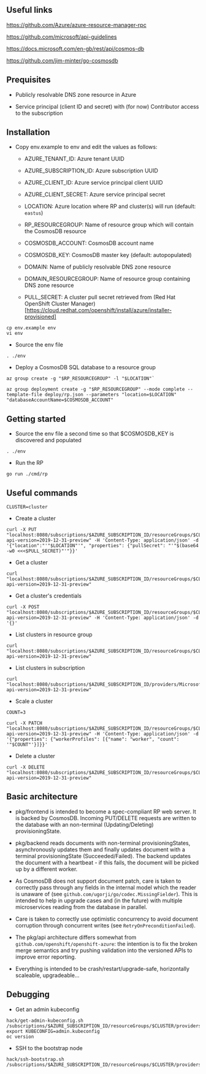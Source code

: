 ## Useful links

https://github.com/Azure/azure-resource-manager-rpc

https://github.com/microsoft/api-guidelines

https://docs.microsoft.com/en-gb/rest/api/cosmos-db

https://github.com/jim-minter/go-cosmosdb

## Prequisites

* Publicly resolvable DNS zone resource in Azure

* Service principal (client ID and secret) with (for now) Contributor access to
  the subscription

## Installation

* Copy env.example to env and edit the values as follows:

  * AZURE_TENANT_ID:       Azure tenant UUID
  * AZURE_SUBSCRIPTION_ID: Azure subscription UUID
  * AZURE_CLIENT_ID:       Azure service principal client UUID
  * AZURE_CLIENT_SECRET:   Azure service principal secret

  * LOCATION:              Azure location where RP and cluster(s) will run (default: `eastus`)

  * RP_RESOURCEGROUP:      Name of resource group which will contain the CosmosDB resource
  * COSMOSDB_ACCOUNT:      CosmosDB account name
  * COSMOSDB_KEY:          CosmosDB master key (default: autopopulated)

  * DOMAIN:                Name of publicly resolvable DNS zone resource
  * DOMAIN_RESOURCEGROUP:  Name of resource group containing DNS zone resource

  * PULL_SECRET:           A cluster pull secret retrieved from (Red Hat OpenShift Cluster Manager)[https://cloud.redhat.com/openshift/install/azure/installer-provisioned]

```
cp env.example env
vi env
```

* Source the env file

```
. ./env
```

* Deploy a CosmosDB SQL database to a resource group

```
az group create -g "$RP_RESOURCEGROUP" -l "$LOCATION"`

az group deployment create -g "$RP_RESOURCEGROUP" --mode complete --template-file deploy/rp.json --parameters "location=$LOCATION" "databaseAccountName=$COSMOSDB_ACCOUNT"
```

## Getting started

* Source the env file a second time so that $COSMOSDB_KEY is discovered and
  populated

```
. ./env
```

* Run the RP

```
go run ./cmd/rp
```

## Useful commands

```
CLUSTER=cluster
```

* Create a cluster

```
curl -X PUT "localhost:8080/subscriptions/$AZURE_SUBSCRIPTION_ID/resourceGroups/$CLUSTER/providers/Microsoft.RedHatOpenShift/OpenShiftClusters/$CLUSTER?api-version=2019-12-31-preview" -H 'Content-Type: application/json' -d '{"location":"'"$LOCATION"'", "properties": {"pullSecret": "'"$(base64 -w0 <<<$PULL_SECRET)"'"}}'
```

* Get a cluster

```
curl "localhost:8080/subscriptions/$AZURE_SUBSCRIPTION_ID/resourceGroups/$CLUSTER/providers/Microsoft.RedHatOpenShift/OpenShiftClusters/$CLUSTER?api-version=2019-12-31-preview"
```

* Get a cluster's credentials

```
curl -X POST "localhost:8080/subscriptions/$AZURE_SUBSCRIPTION_ID/resourceGroups/$CLUSTER/providers/Microsoft.RedHatOpenShift/OpenShiftClusters/$CLUSTER/credentials?api-version=2019-12-31-preview" -H 'Content-Type: application/json' -d '{}'
```

* List clusters in resource group

```
curl "localhost:8080/subscriptions/$AZURE_SUBSCRIPTION_ID/resourceGroups/$CLUSTER/providers/Microsoft.RedHatOpenShift/OpenShiftClusters?api-version=2019-12-31-preview"
```

* List clusters in subscription

```
curl "localhost:8080/subscriptions/$AZURE_SUBSCRIPTION_ID/providers/Microsoft.RedHatOpenShift/OpenShiftClusters?api-version=2019-12-31-preview"
```

* Scale a cluster

```
COUNT=3

curl -X PATCH "localhost:8080/subscriptions/$AZURE_SUBSCRIPTION_ID/resourceGroups/$CLUSTER/providers/Microsoft.RedHatOpenShift/OpenShiftClusters/$CLUSTER?api-version=2019-12-31-preview" -H 'Content-Type: application/json' -d '{"properties": {"workerProfiles": [{"name": "worker", "count": '"$COUNT"'}]}}'
```

* Delete a cluster

```
curl -X DELETE "localhost:8080/subscriptions/$AZURE_SUBSCRIPTION_ID/resourceGroups/$CLUSTER/providers/Microsoft.RedHatOpenShift/OpenShiftClusters/$CLUSTER?api-version=2019-12-31-preview"
```

## Basic architecture

* pkg/frontend is intended to become a spec-compliant RP web server.  It is
  backed by CosmosDB.  Incoming PUT/DELETE requests are written to the database
  with an non-terminal (Updating/Deleting) provisioningState.

* pkg/backend reads documents with non-terminal provisioningStates,
  asynchronously updates them and finally updates document with a terminal
  provisioningState (Succeeded/Failed).  The backend updates the document with a
  heartbeat - if this fails, the document will be picked up by a different
  worker.

* As CosmosDB does not support document patch, care is taken to correctly pass
  through any fields in the internal model which the reader is unaware of (see
  `github.com/ugorji/go/codec.MissingFielder`).  This is intended to help in
  upgrade cases and (in the future) with multiple microservices reading from the
  database in parallel.

* Care is taken to correctly use optimistic concurrency to avoid document
  corruption through concurrent writes (see `RetryOnPreconditionFailed`).

* The pkg/api architecture differs somewhat from
  `github.com/openshift/openshift-azure`: the intention is to fix the broken
  merge semantics and try pushing validation into the versioned APIs to improve
  error reporting.

* Everything is intended to be crash/restart/upgrade-safe, horizontally
  scaleable, upgradeable...

## Debugging

* Get an admin kubeconfig

```
hack/get-admin-kubeconfig.sh /subscriptions/$AZURE_SUBSCRIPTION_ID/resourceGroups/$CLUSTER/providers/Microsoft.RedHatOpenShift/OpenShiftClusters/$CLUSTER
export KUBECONFIG=admin.kubeconfig
oc version
```

* SSH to the bootstrap node

```
hack/ssh-bootstrap.sh /subscriptions/$AZURE_SUBSCRIPTION_ID/resourceGroups/$CLUSTER/providers/Microsoft.RedHatOpenShift/OpenShiftClusters/$CLUSTER
```
